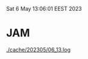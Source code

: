 Sat  6 May 13:06:01 EEST 2023
# JAM
<a href='./cache/202305/06_13.log'>./cache/202305/06_13.log</a>
